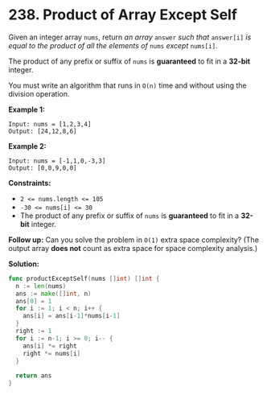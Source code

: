 # 238.  Product of Array Except Self

Given an integer array  `nums`, return  _an array_  `answer`  _such that_  `answer[i]`  _is equal to the product of all the elements of_  `nums`  _except_  `nums[i]`.

The product of any prefix or suffix of  `nums`  is  **guaranteed**  to fit in a  **32-bit**  integer.

You must write an algorithm that runs in `O(n)` time and without using the division operation.

**Example 1:**

	Input: nums = [1,2,3,4]
	Output: [24,12,8,6]

**Example 2:**

	Input: nums = [-1,1,0,-3,3]
	Output: [0,0,9,0,0]

**Constraints:**

-   `2 <= nums.length <= 105`
-   `-30 <= nums[i] <= 30`
-   The product of any prefix or suffix of  `nums`  is  **guaranteed**  to fit in a  **32-bit**  integer.

**Follow up:** Can you solve the problem in  `O(1)` extra space complexity? (The output array  **does not**  count as extra space for space complexity analysis.)

**Solution:**

```go
func productExceptSelf(nums []int) []int {
  n := len(nums)
  ans := make([]int, n)
  ans[0] = 1
  for i := 1; i < n; i++ {
    ans[i] = ans[i-1]*nums[i-1]
  }
  right := 1
  for i := n-1; i >= 0; i-- {
    ans[i] *= right
    right *= nums[i]
  }
  
  return ans
}
```